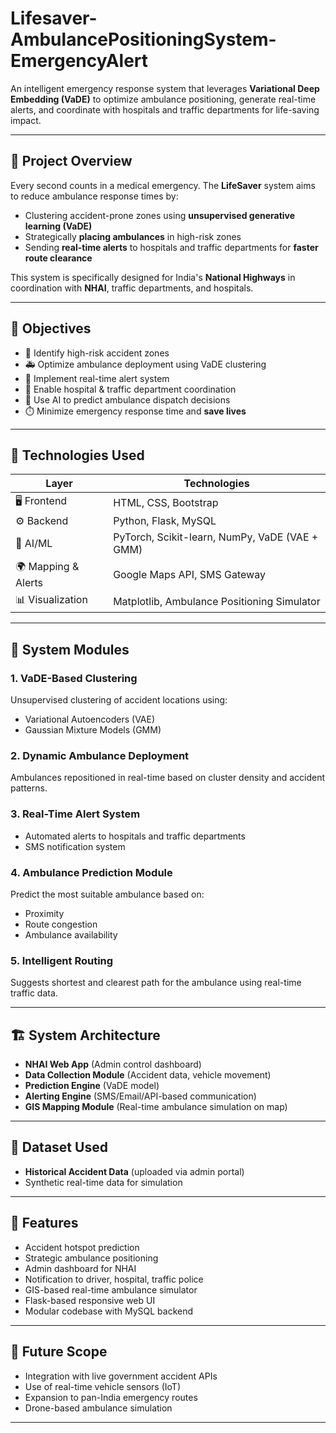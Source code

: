 # Lifesaver-AmbulancePositioningSystem-EmergencyAlert

An intelligent emergency response system that leverages **Variational Deep Embedding (VaDE)** to optimize ambulance positioning, generate real-time alerts, and coordinate with hospitals and traffic departments for life-saving impact.

---

## 📌 Project Overview

Every second counts in a medical emergency. The **LifeSaver** system aims to reduce ambulance response times by:
- Clustering accident-prone zones using **unsupervised generative learning (VaDE)**
- Strategically **placing ambulances** in high-risk zones
- Sending **real-time alerts** to hospitals and traffic departments for **faster route clearance**

This system is specifically designed for India's **National Highways** in coordination with **NHAI**, traffic departments, and hospitals.

---

## 🎯 Objectives

- 🚨 Identify high-risk accident zones
- 🚑 Optimize ambulance deployment using VaDE clustering
- 📡 Implement real-time alert system
- 🏥 Enable hospital & traffic department coordination
- 🧠 Use AI to predict ambulance dispatch decisions
- ⏱️ Minimize emergency response time and **save lives**

---

## 🧠 Technologies Used

| Layer                | Technologies                                     |
|---------------------|--------------------------------------------------|
| 🖥️ Frontend          | HTML, CSS, Bootstrap                             |
| ⚙ Backend           | Python, Flask, MySQL                             |
| 🧠 AI/ML             | PyTorch, Scikit-learn, NumPy, VaDE (VAE + GMM)   |
| 🌍 Mapping & Alerts  | Google Maps API, SMS Gateway                     |
| 📊 Visualization     | Matplotlib, Ambulance Positioning Simulator      |

---

## 🧩 System Modules

### 1. VaDE-Based Clustering
Unsupervised clustering of accident locations using:
- Variational Autoencoders (VAE)
- Gaussian Mixture Models (GMM)

### 2. Dynamic Ambulance Deployment
Ambulances repositioned in real-time based on cluster density and accident patterns.

### 3. Real-Time Alert System
- Automated alerts to hospitals and traffic departments
- SMS notification system

### 4. Ambulance Prediction Module
Predict the most suitable ambulance based on:
- Proximity
- Route congestion
- Ambulance availability

### 5. Intelligent Routing
Suggests shortest and clearest path for the ambulance using real-time traffic data.

---

## 🏗 System Architecture

- **NHAI Web App** (Admin control dashboard)
- **Data Collection Module** (Accident data, vehicle movement)
- **Prediction Engine** (VaDE model)
- **Alerting Engine** (SMS/Email/API-based communication)
- **GIS Mapping Module** (Real-time ambulance simulation on map)

---

## 🧪 Dataset Used

- **Historical Accident Data** (uploaded via admin portal)
- Synthetic real-time data for simulation

---

## 🚀 Features

- Accident hotspot prediction
- Strategic ambulance positioning
- Admin dashboard for NHAI
- Notification to driver, hospital, traffic police
- GIS-based real-time ambulance simulator
- Flask-based responsive web UI
- Modular codebase with MySQL backend

---

## 🏁 Future Scope

- Integration with live government accident APIs
- Use of real-time vehicle sensors (IoT)
- Expansion to pan-India emergency routes
- Drone-based ambulance simulation

---
